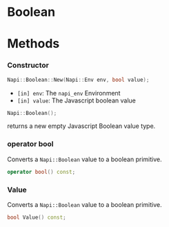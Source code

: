 # Boolean

# Methods

### Constructor

```cpp
Napi::Boolean::New(Napi::Env env, bool value);
```
 - `[in] env`: The `napi_env` Environment
 - `[in] value`: The Javascript boolean value

```cpp
Napi::Boolean();
```
returns a new empty Javascript Boolean value type.

### operator bool
Converts a `Napi::Boolean` value to a boolean primitive.
```cpp
operator bool() const;
```

### Value
Converts a `Napi::Boolean` value to a boolean primitive.

```cpp
bool Value() const;
```

